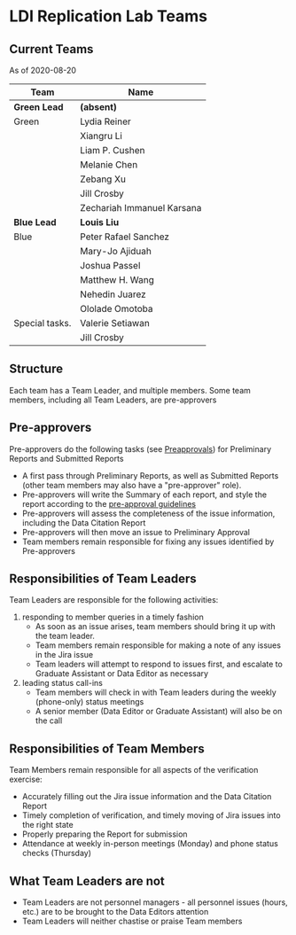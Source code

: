 # LDI Replication Lab Teams

## Current Teams 

 As of 2020-08-20

| Team       | Name                       |
|------------|----------------------------|
| **Green Lead** | **(absent)**                 |
| Green      | Lydia Reiner               |
|            | Xiangru Li                 |
|            | Liam P. Cushen             |
|            | Melanie Chen               |
|            | Zebang Xu                  |
|            | Jill Crosby                |
|            | Zechariah Immanuel Karsana |
| **Blue Lead**  | **Louis Liu**                  |
| Blue       | Peter Rafael Sanchez       |
|            | Mary-Jo Ajiduah            |
|            | Joshua Passel              |
|            | Matthew H. Wang            |
|            | Nehedin Juarez             |
|            | Ololade Omotoba            |
| Special tasks.   	 | Valerie Setiawan  |
|                 	 | Jill Crosby       |





## Structure
Each team has a Team Leader, and multiple members. Some team members, including all Team Leaders, are pre-approvers

## Pre-approvers

Pre-approvers do the following tasks (see [Preapprovals](Preapprovals.md)) for  Preliminary Reports and Submitted Reports

- A first pass through Preliminary Reports, as well as Submitted Reports (other team members may also have a "pre-approver" role).
- Pre-approvers will write the Summary of each report, and style the report according to the [pre-approval guidelines](Preapprovals.md)
- Pre-approvers will assess the completeness of the issue information, including the Data Citation Report
- Pre-approvers will then move an issue to Preliminary Approval
- Team members remain responsible for fixing any issues identified by Pre-approvers


## Responsibilities of Team Leaders
Team Leaders are responsible for the following activities:
1. responding to member queries in a timely fashion
   - As soon as an issue arises, team members should bring it up with the team leader.
   - Team members remain responsible for making a note of any issues in the Jira issue
   - Team leaders will attempt to respond to issues first, and escalate to Graduate Assistant or Data Editor as necessary
2. leading status call-ins 
   - Team members will check in with Team leaders during the weekly (phone-only) status meetings
   - A senior member (Data Editor or Graduate Assistant) will also be on the call

## Responsibilities of Team Members
Team Members remain responsible for all aspects of the verification exercise:
- Accurately filling out the Jira issue information and the Data Citation Report
- Timely completion of verification, and timely moving of Jira issues into the right state
- Properly preparing the Report for submission
- Attendance at weekly in-person meetings (Monday) and phone status checks (Thursday)

## What Team Leaders are not
- Team Leaders are not personnel managers - all personnel issues (hours, etc.) are to be brought to the Data Editors attention 
- Team Leaders will neither chastise or praise Team members

